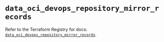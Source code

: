 # `data_oci_devops_repository_mirror_records`

Refer to the Terraform Registry for docs: [`data_oci_devops_repository_mirror_records`](https://registry.terraform.io/providers/hashicorp/oci/7.19.0/docs/data-sources/devops_repository_mirror_records).
